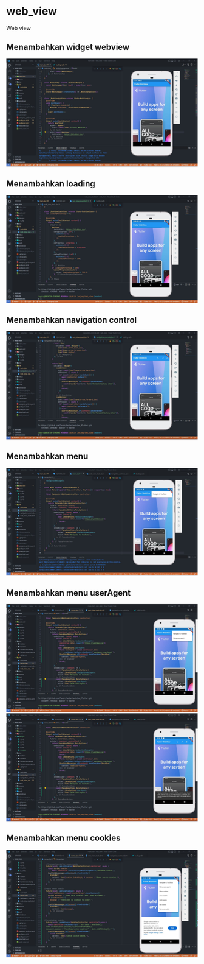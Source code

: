 # web_view

Web view

## Menambahkan widget webview

![](images/1.JPG)

## Menambahkan loading

![](images/2.JPG)

## Menambahkan navigation control

![](images/3.JPG)

## Menambahkan menu

![](images/4.JPG)

## Menambahkan menu userAgent

![](images/5.1.JPG)
![](images/5.2.JPG)

## Menambahkan menu cookies

![](images/6.JPG)